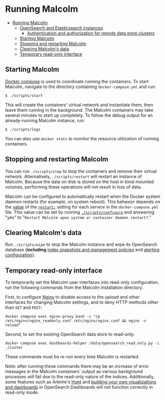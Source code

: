 # <a name="Running"></a>Running Malcolm

* [Running Malcolm](#Running)
    - [OpenSearch and Elasticsearch instances](opensearch-instances.md#OpenSearchInstance)
        + [Authentication and authorization for remote data store clusters](opensearch-instances.md#OpenSearchAuth)
    - [Starting Malcolm](#Starting)
    - [Stopping and restarting Malcolm](#StopAndRestart)
    - [Clearing Malcolm's data](#Wipe)
    - [Temporary read-only interface](#ReadOnlyUI)

## <a name="Starting"></a>Starting Malcolm

[Docker compose](https://docs.docker.com/compose/) is used to coordinate running the containers. To start Malcolm, navigate to the directory containing `docker-compose.yml` and run:
```
$ ./scripts/start
```
This will create the containers' virtual network and instantiate them, then leave them running in the background. The Malcolm containers may take several minutes to start up completely. To follow the debug output for an already-running Malcolm instance, run:
```
$ ./scripts/logs
```
You can also use `docker stats` to monitor the resource utilization of running containers.

## <a name="StopAndRestart"></a>Stopping and restarting Malcolm

You can run `./scripts/stop` to stop the containers and remove their virtual network. Alternatively, `./scripts/restart` will restart an instance of Malcolm. Because the data on disk is stored on the host in bind-mounted volumes, performing these operations will not result in loss of data.

Malcolm can be configured to automatically restart when the Docker system daemon restarts (for example, on system reboot). This behavior depends on the [value](https://docs.docker.com/config/containers/start-containers-automatically/) of the [`restart:`](https://docs.docker.com/compose/compose-file/#restart) setting for each service in the `docker-compose.yml` file. This value can be set by running [`./scripts/configure`](malcolm-config.md#ConfigAndTuning) and answering "yes" to "`Restart Malcolm upon system or container daemon restart?`."

## <a name="Wipe"></a>Clearing Malcolm's data

Run `./scripts/wipe` to stop the Malcolm instance and wipe its OpenSearch database (**including** [index snapshots and management policies](index-management.md#IndexManagement) and [alerting configuration](alerting.md#Alerting)).

## <a name="ReadOnlyUI"></a>Temporary read-only interface

To temporarily set the Malcolm user interfaces into read-only configuration, run the following commands from the Malcolm installation directory.

First, to configure [Nginx](https://nginx.org/) to disable access to the upload and other interfaces for changing Malcolm settings, and to deny HTTP methods other than `GET` and `POST`:

```
docker compose exec nginx-proxy bash -c "cp /etc/nginx/nginx_readonly.conf /etc/nginx/nginx.conf && nginx -s reload"
```

Second, to set the existing OpenSearch data store to read-only:

```
docker compose exec dashboards-helper /data/opensearch_read_only.py -i _cluster
```

These commands must be re-run every time Malcolm is restarted.

Note: after running these commands there may be an increase of error messages in the Malcolm containers' output as various background processes will fail due to the read-only nature of the indices. Additionally, some features such as Arkime's [Hunt](arkime.md#ArkimeHunt) and [building your own visualizations and dashboards](dashboards.md#BuildDashboard) in OpenSearch Dashboards will not function correctly in read-only mode.